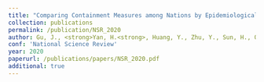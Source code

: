 ```yaml
---
title: "Comparing Containment Measures among Nations by Epidemiological Effects of COVID-19"
collection: publications
permalink: /publication/NSR_2020
author: Gu, J., <strong>Yan, H.<strong>, Huang, Y., Zhu, Y., Sun, H., Qiu, Y., Chen, S.X.
conf: 'National Science Review'
year: 2020
paperurl: /publications/papers/NSR_2020.pdf
additional: true
---
```


